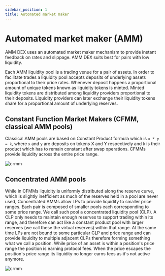 ```yaml
---
sidebar_position: 1
title: Automated market maker
---
```


# Automated market maker (AMM)

AMM DEX uses an automated market maker mechanism to provide instant feedback on rates and slippage. AMM DEX suits best for pairs with low liquidity.

Each AMM liquidity pool is a trading venue for a pair of assets. In order to facilitate trades a liquidity pool accepts deposits of underlying assets proportional to their price rates. Whenever deposit happens a proportional amount of unique tokens known as liquidity tokens is minted. Minted liquidity tokens are distributed among liquidity providers proportional to their deposits. Liquidity providers can later exchange their liquidity tokens share for a proportional amount of underlying reserves.

## Constant Function Market Makers (CFMM, classical AMM pools)

Classical AMM pools are based on Constant Product formula which is `x * y = k`, where `x` and `y` are deposits on tokens X and Y respectively and `k` is their product which has to remain constant after swap operations. CFMMs provide liquidity across the entire price range.

![crmm](/img/protocol-overview/amm/1.png)

## Concentrated AMM pools

While in CFMMs liquidity is uniformly distributed along the reserve curve, which is slightly inefficient as much of the reserves held in a pool are never used, Concentrated AMMs allow LPs to provide liquidity to smaller price ranges. Each pair is composed of smaller pools each corresponding to some price range. We call such pool a concentrated liquidity pool (CLP). A CLP only needs to maintain enough reserves to support trading within its range, and therefore can act like a constant product pool with larger reserves (we call these the virtual reserves) within that range. At the same time LPs are not bound to some particular CLP and price range and can provide liquidity to multiple adjacent CLPs therefore forming something what we call a position. While price of an asset is within a position's price range the position is earning protocol fees. When the price escapes the position's price range its liquidity no longer earns fees as it's not active anymore.

![crmm](/img/protocol-overview/amm/2.png)
